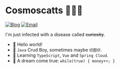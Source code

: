 # Cosmoscatts 🧑🏻‍💻 

[![Blog](https://img.shields.io/badge/Blog-0BA641?style=flat-square&logo=firefox-browser&logoColor=white)](https://cosmoscatts.ren)
[![Email](https://img.shields.io/badge/-Email-0B63A6?style=flat-square&logo=Gmail&logoColor=white)](mailto:2138889191@qq.com)

I'm just infected with a disease called ~~curiosity~~.

- 🤣 Hello world!
- 👾 `Java` Crud Boy, sometimes maybe `切图仔`.
- 🚀 Learning `TypeScript`, `Vue` and `Spring Cloud`.
- 🍔 A dream come true: `while(true) { money++; }`

